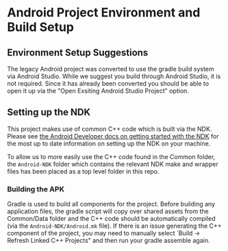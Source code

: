 # Android Project Environment and Build Setup

## Environment Setup Suggestions

The legacy Android project was converted to use the gradle build system via Android Studio. While we suggest you build through Android Studio, it is not required. Since it has already been converted you should be able to open it up via the "Open Exsiting Android Studio Project" option.

## Setting up the NDK

This project makes use of common C++ code which is built via the NDK. 
Please see [the Android Developer docs on getting started with the NDK](https://developer.android.com/ndk/guides/index.html) for the most up to date information on setting up the NDK on your machine.

To allow us to more easily use the C++ code found in the Common folder, the `Android-NDK` folder which contains the relevant NDK make and wrapper files has been placed as a top level folder in this repo. 

### Building the APK

Gradle is used to build all components for the project. Before building any application files, the gradle script will copy over shared assets from the Common/Data folder and the C++ code should be automatically compiled (via the `Android-NDK/Android.mk` file). If there is an issue generating the C++ component of the project, you may need to manually select `Build -> Refresh Linked C++ Projects" and then run your gradle assemble again.